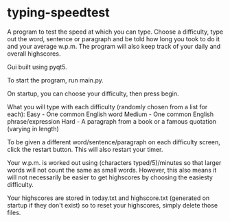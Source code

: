 # typing-speedtest
 A program to test the speed at which you can type. Choose a difficulty, type out the word, sentence or paragraph and be told how long you took to do it and your average w.p.m. The program will also keep track of your daily and overall highscores.

 Gui built using pyqt5.

 To start the program, run main.py.

 On startup, you can choose your difficulty, then press begin.

What you will type with each difficulty (randomly chosen from a list for each):
    Easy - One common English word
    Medium - One common English phrase/expression
    Hard - A paragraph from a book or a famous quotation (varying in length)

To be given a different word/sentence/paragraph on each difficulty screen, click the restart button. This will also restart your timer.

Your w.p.m. is worked out using (characters typed/5)/minutes so that larger words will not count the same as small words. However, this also means it will not necessarily be easier to get highscores by choosing the easiesty difficulty.

Your highscores are stored in today.txt and highscore.txt (generated on startup if they don't exist) so to reset your highscores, simply delete those files.

